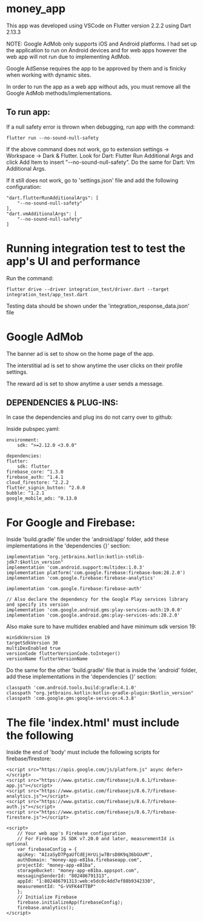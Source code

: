 # money_app

This app was developed using VSCode on Flutter version 2.2.2 using Dart 2.13.3

NOTE: Google AdMob only supports iOS and Android platforms. I had set up the application to run on Android devices and for web apps however the web app will not run due to implementing AdMob.

Google AdSense requires the app to be approved by them and is finicky when working with dynamic sites.

In order to run the app as a web app without ads, you must remove all the Google AdMob methods/implementations.



To run app: 
-------------------------------------------------------------------------------------------------------
If a null safety error is thrown when debugging, run app with the command: 
    
    flutter run --no-sound-null-safety

If the above command does not work, go to extension settings -> Workspace -> Dark & Flutter.
Look for Dart: Flutter Run Additional Args and click Add Item to insert "--no-sound-null-safety". Do the same for Dart: Vm Additional Args. 

If it still does not work, go to 'settings.json' file and add the following configuration:

    "dart.flutterRunAdditionalArgs": [
        "--no-sound-null-safety"
    ],
    "dart.vmAdditionalArgs": [
        "--no-sound-null-safety"
    ]


# Running integration test to test the app's UI and performance

Run the command: 

    flutter drive --driver integration_test/driver.dart --target integration_test/app_test.dart

Testing data should be shown under the 'integration_response_data.json' file



# Google AdMob

The banner ad is set to show on the home page of the app.

The interstitial ad is set to show anytime the user clicks on their profile settings.

The reward ad is set to show anytime a user sends a message.



DEPENDENCIES & PLUG-INS:
--------------------------------------------------------------------------------
In case the dependencies and plug ins do not carry over to github:

Inside pubspec.yaml:

    environment:
        sdk: ">=2.12.0 <3.0.0"

    dependencies:
    flutter:
        sdk: flutter
    firebase_core: ^1.3.0
    firebase_auth: ^1.4.1
    cloud_firestore: ^2.2.2
    flutter_signin_button: ^2.0.0
    bubble: ^1.2.1
    google_mobile_ads: ^0.13.0 


# For Google and Firebase:
Inside 'build.gradle' file under the 'android/app' folder, add these implementations in the 'dependencies {}' section:

    implementation "org.jetbrains.kotlin:kotlin-stdlib-jdk7:$kotlin_version"
    implementation 'com.android.support:multidex:1.0.3'
    implementation platform('com.google.firebase:firebase-bom:28.2.0')
    implementation 'com.google.firebase:firebase-analytics'

    implementation 'com.google.firebase:firebase-auth'

    // Also declare the dependency for the Google Play services library and specify its version
    implementation 'com.google.android.gms:play-services-auth:19.0.0'
    implementation 'com.google.android.gms:play-services-ads:20.2.0'

Also make sure to have multidex enabled and have minimum sdk version 19:

    minSdkVersion 19
    targetSdkVersion 30
    multiDexEnabled true
    versionCode flutterVersionCode.toInteger()
    versionName flutterVersionName

Do the same for the other 'build.gradle' file that is inside the 'android' folder, add these implementations in the 'dependencies {}' section:

    classpath 'com.android.tools.build:gradle:4.1.0'
    classpath "org.jetbrains.kotlin:kotlin-gradle-plugin:$kotlin_version"
    classpath 'com.google.gms:google-services:4.3.8'


# The file 'index.html' must include the following

Inside the end of 'body' must include the following scripts for firebase/firestore:

    <script src="https://apis.google.com/js/platform.js" async defer></script>
    <script src="https://www.gstatic.com/firebasejs/8.6.1/firebase-app.js"></script>
    <script src="https://www.gstatic.com/firebasejs/8.6.7/firebase-analytics.js"></script>
    <script src="https://www.gstatic.com/firebasejs/8.6.7/firebase-auth.js"></script>
    <script src="https://www.gstatic.com/firebasejs/8.6.7/firebase-firestore.js"></script>

    <script>
        // Your web app's Firebase configuration
        // For Firebase JS SDK v7.20.0 and later, measurementId is optional
        var firebaseConfig = {
        apiKey: "AIzaSyD7PgaUfCdEjHrUijw7BrsD8K9q36bGUvM",
        authDomain: "money-app-e81ba.firebaseapp.com",
        projectId: "money-app-e81ba",
        storageBucket: "money-app-e81ba.appspot.com",
        messagingSenderId: "802486791313",
        appId: "1:802486791313:web:e5dc0c4dd7ef88b9342330",
        measurementId: "G-VVFK44TTBP"
        };
        // Initialize Firebase
        firebase.initializeApp(firebaseConfig);
        firebase.analytics();
    </script>




